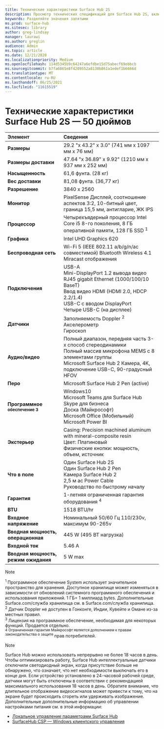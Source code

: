 ```yaml
---
title: Технические характеристики Surface Hub 2S
description: Просмотр технических спецификаций для Surface Hub 2S, включая спецификации пера, камеры и дополнительных мобильных аккумуляторов.
keywords: Разделяйте значения запятыми
ms.prod: surface-hub
ms.sitesec: library
author: greg-lindsay
manager: laurawi
ms.author: greglin
audience: Admin
ms.topic: article
ms.date: 12/21/2020
ms.localizationpriority: Medium
ms.openlocfilehash: 114d5345b9c64247a6efdbe15d75abecf69ebbcb
ms.sourcegitcommit: b7fa6865e8f4209552a8130b861a1edef1b6666d
ms.translationtype: MT
ms.contentlocale: ru-RU
ms.lasthandoff: 06/25/2021
ms.locfileid: "11615519"
---
```

# <a name="surface-hub-2s-50-inch-tech-specs"></a>Технические характеристики Surface Hub 2S — 50 дюймов

| Элемент | Сведения |
|:------ |:--------- |
|**Размеры**| 29.2 "x 43.2" x 3.0" (741 мм x 1097 мм x 76 мм) |
|**Размеры доставки**| 47.64 "x 36.89" x 9.92" (1210 мм x 937 мм x 252 мм)|
|**Насыщенность**| 61,6 фунта. (28 кг) |
|**Вес доставки**| 81,08 фунта. (36,77 кг) |
|**Разрешение**| 3840 x 2560 |
|**Монитор**| PixelSense Дисплей, соотношение аспектов 3:2, 10-битный цвет, граница 15,5 мм, антигларие, ЖК IPS |
|**Процессор**| Четырехъядерный процессор Intel Core i5 8-го поколения, 8 ГБ оперативной памяти, 128 ГБ SSD <sup> 1</sup> |
|**Графика**| Intel UHD Graphics 620 |
|**Беспроводная сеть**| Wi-Fi 5 (IEEE 802.11 a/b/g/n/ac совместимой) Bluetooth Wireless 4.1 <br> Miracast отображения |
|**Подключения**| USB-A <br> Mini-DisplayPort 1.2 вывода видео <br> RJ45 gigabit Ethernet (1000/100/10 BaseT) <br> Ввод видео HDMI (HDMI 2.0, HDCP 2.2/1.4) <br> USB-C с вводом DisplayPort <br> Четыре USB-C (на дисплее) |
|**Датчики**| Заполняемость Doppler <sup> 2</sup> <br> Акселерометр <br> Гироскоп |
|**Аудио/видео**| Полный диапазон, передняя часть 3-х способ стереодинамики <br> Полный массив микрофона MEMS с 8 элементами группы <br> Microsoft Surface Hub 2 Камера, 4K, подключение USB-C, 90-градусный HFOV |
|**Перо**| Microsoft Surface Hub 2 Pen (active) |
|**Программное <sup> обеспечение 3</sup>**| Windows10 <br> Microsoft Teams для Surface Hub <br> Skype для бизнеса <br> Доска (Майкрософт) <br> Microsoft Office (Мобильный) <br> Microsoft Power BI |
|**Экстерьер**| Casing: Precision machined aluminum with mineral-composite resin <br> Цвет: Платиновый <br> Физические кнопки: мощность, объем, источник |
|**Что в поле**| Один Surface Hub 2S <br> Один Surface Hub 2 Pen  <br> Камера Surface Hub 2 <br> 2,5 м ac Power Cable <br> Руководство по быстрому началу |
|**Гарантия**| 1-летняя ограниченная гарантия оборудования <sup> 4</sup> |
|**BTU**| 1518 BTU/hr |
|**Входное напряжение**| Номинальный 50/60 Гц 110/230v, максимум 90-265v |
|**Вводная мощность, операционная**| 445 W (495 ВТ нагрузка) |
|**Входной ток**| 5.46 A |
|**Вводная мощность, режим ожидания**| 5 W max  |

> [!NOTE]
> <sup>1 </sup> Программное обеспечение System использует значительное пространство для хранения. Доступное хранилище может изменяться в зависимости от обновлений системного программного обеспечения и использования приложений. 1 ГБ= 1 миллиард bytes. Дополнительные Surface.com/служба хранилища см. в Surface.com/служба хранилища. <br> <sup>2 </sup> Датчик Doppler не доступен в Гонконге, Индии, Кувейте и Омане из-за местных правил.
<br> <sup>3 </sup> Лицензия на программное обеспечение, необходимая для некоторых функций. Продается отдельно.<br> <sup>4 Ограниченная гарантия Майкрософт является дополнением к правам законодательства о защите </sup> прав потребителей. 

> [!NOTE]
> Surface Hub можно использовать непрерывно не более 18 часов в день. Чтобы оптимизировать работу, Surface Hub интеллектуальные датчики отключили светодиодный экран, когда присутствие больше не обнаружено, что означает, что нет необходимости выключать его в конце дня. Если устройство установлено в 24-часовой рабочей среде, датчики могут быть отключены в соответствии с рекомендацией максимального использования 18 часов в день. Обратите внимание, что длительное отображение видеосигналов может привести к тому, что на экране будет происходить сгореть или удерживать изображение. Дополнительные дополнительные информацию об управлении настройками питания см. в этой информации:
>
> - [Локальное управление параметрами Surface Hub](local-management-surface-hub-settings.md)
> - [SurfaceHub CSP — Windows клиентского управления](/windows/client-management/mdm/surfacehub-csp)

